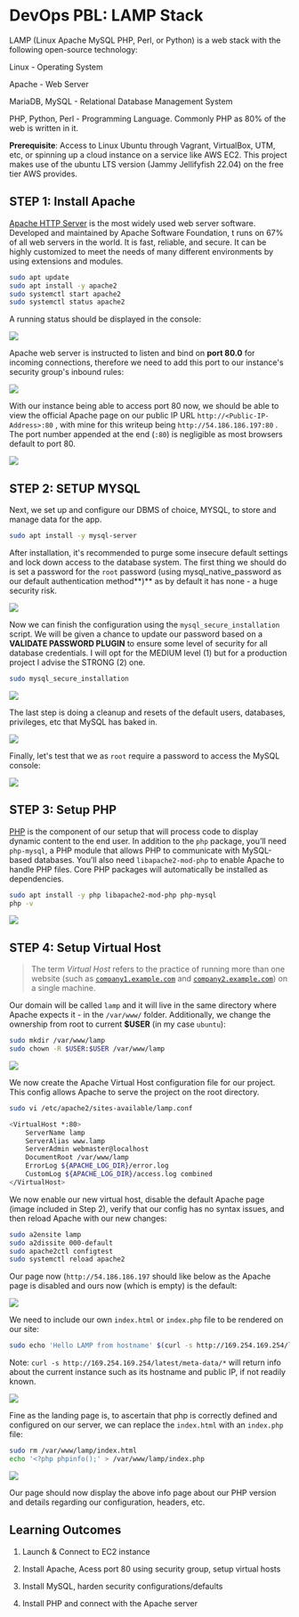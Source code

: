 # DevOps PBL: LAMP Stack

LAMP (Linux Apache MySQL PHP, Perl, or Python) is a web stack with the following open-source technology:

Linux - Operating System

Apache - Web Server

MariaDB, MySQL - Relational Database Management System

PHP, Python, Perl - Programming Language. Commonly PHP as 80% of the web is written in it.

**Prerequisite**: Access to Linux Ubuntu through Vagrant, VirtualBox, UTM, etc, or spinning up a cloud instance on a service like AWS EC2. This project makes use of the ubuntu LTS version (Jammy Jellifyfish 22.04) on the free tier AWS provides.

## STEP 1: Install Apache

[Apache HTTP Server](https://httpd.apache.org/) is the most widely used web server software. Developed and maintained by Apache Software Foundation, t runs on 67% of all web servers in the world. It is fast, reliable, and secure. It can be highly customized to meet the needs of many different environments by using extensions and modules.

```bash
sudo apt update
sudo apt install -y apache2
sudo systemctl start apache2
sudo systemctl status apache2
```

A running status should be displayed in the console:

![](https://cdn.hashnode.com/res/hashnode/image/upload/v1674753293655/67bc21d6-843e-4ac7-8973-31e9334619fd.png)

Apache web server is instructed to listen and bind on **port 80.0** for incoming connections, therefore we need to add this port to our instance's security group's inbound rules:

![](https://cdn.hashnode.com/res/hashnode/image/upload/v1674753623011/b8126038-a694-43f6-961b-7c07976ec4f3.png)

With our instance being able to access port 80 now, we should be able to view the official Apache page on our public IP URL `http://<Public-IP-Address>:80` , with mine for this writeup being `http://54.186.186.197:80` . The port number appended at the end (`:80`) is negligible as most browsers default to port 80.

![](https://cdn.hashnode.com/res/hashnode/image/upload/v1674759750643/5d76cd77-d092-4074-b00e-5210daf28ae8.png)

## STEP 2: SETUP MYSQL

Next, we set up and configure our DBMS of choice, MYSQL, to store and manage data for the app.

```bash
sudo apt install -y mysql-server
```

After installation, it's recommended to purge some insecure default settings and lock down access to the database system. The first thing we should do is set a password for the `root` password (using mysql\_native\_password as our default authentication method\*\*)\*\* as by default it has none - a huge security risk.

![](https://cdn.hashnode.com/res/hashnode/image/upload/v1674755586529/f51fde4b-ef65-4b71-9ff7-fa8258e0e409.png)

Now we can finish the configuration using the `mysql_secure_installation` script. We will be given a chance to update our password based on a **VALIDATE PASSWORD PLUGIN** to ensure some level of security for all database credentials. I will opt for the MEDIUM level (1) but for a production project I advise the STRONG (2) one.

```bash
sudo mysql_secure_installation
```

![](https://cdn.hashnode.com/res/hashnode/image/upload/v1674756428724/9b04a8c2-5662-47c0-845a-3ad0efaa1947.png)

The last step is doing a cleanup and resets of the default users, databases, privileges, etc that MySQL has baked in.

![](https://cdn.hashnode.com/res/hashnode/image/upload/v1674756041036/9a51f985-5533-4d90-b21f-94eb73fc9edc.png)

Finally, let's test that we as `root` require a password to access the MySQL console:

![](https://cdn.hashnode.com/res/hashnode/image/upload/v1674756835383/529f3b60-f4f0-4ac1-b3ab-93968499fefc.png)

## STEP 3: Setup PHP

[PHP](https://www.php.net/) is the component of our setup that will process code to display dynamic content to the end user. In addition to the `php` package, you’ll need `php-mysql`, a PHP module that allows PHP to communicate with MySQL-based databases. You’ll also need `libapache2-mod-php` to enable Apache to handle PHP files. Core PHP packages will automatically be installed as dependencies.

```bash
sudo apt install -y php libapache2-mod-php php-mysql
php -v
```

![](https://cdn.hashnode.com/res/hashnode/image/upload/v1674757219961/6069ba1f-c720-455d-ad7d-a54db441fb14.png)

## STEP 4: Setup Virtual Host

> The term <cite>Virtual Host</cite> refers to the practice of running more than one website (such as [`company1.example.com`](http://company1.example.com) and [`company2.example.com`](http://company2.example.com)) on a single machine.

Our domain will be called `lamp` and it will live in the same directory where Apache expects it - in the `/var/www/` folder. Additionally, we change the ownership from root to current **$USER** (in my case `ubuntu`):

```bash
sudo mkdir /var/www/lamp
sudo chown -R $USER:$USER /var/www/lamp
```

![](https://cdn.hashnode.com/res/hashnode/image/upload/v1674758249952/e603b3f7-2968-49f8-9d60-1709b2ac05af.png)

We now create the Apache Virtual Host configuration file for our project. This config allows Apache to serve the project on the root directory.

```bash
sudo vi /etc/apache2/sites-available/lamp.conf
```

```bash
<VirtualHost *:80>
    ServerName lamp
    ServerAlias www.lamp 
    ServerAdmin webmaster@localhost
    DocumentRoot /var/www/lamp
    ErrorLog ${APACHE_LOG_DIR}/error.log
    CustomLog ${APACHE_LOG_DIR}/access.log combined
</VirtualHost>
```

We now enable our new virtual host, disable the default Apache page (image included in Step 2), verify that our config has no syntax issues, and then reload Apache with our new changes:

```bash
sudo a2ensite lamp
sudo a2dissite 000-default
sudo apache2ctl configtest
sudo systemctl reload apache2
```

Our page now (`http://54.186.186.197` should like below as the Apache page is disabled and ours now (which is empty) is the default:

![](https://cdn.hashnode.com/res/hashnode/image/upload/v1674760038293/0c5cbe56-4522-46ff-80e6-ea597e8d74d9.png)

We need to include our own `index.html` or `index.php` file to be rendered on our site:

```bash
sudo echo 'Hello LAMP from hostname' $(curl -s http://169.254.169.254/latest/meta-data/public-hostname) 'with public IP' $(curl -s http://169.254.169.254/latest/meta-data/public-ipv4) > /var/www/lamp/index.html
```

Note: `curl -s http://169.254.169.254/latest/meta-data/*` will return info about the current instance such as its hostname and public IP, if not readily known.

![](https://cdn.hashnode.com/res/hashnode/image/upload/v1674760746247/e0022da9-0041-49f2-a8cd-cfe2e7c1a6ce.png)

Fine as the landing page is, to ascertain that php is correctly defined and configured on our server, we can replace the `index.html` with an `index.php` file:

```bash
sudo rm /var/www/lamp/index.html
echo '<?php phpinfo();' > /var/www/lamp/index.php
```

![](https://cdn.hashnode.com/res/hashnode/image/upload/v1674763832682/d1174626-78a7-4dca-90ff-235c2ac9e219.png)

Our page should now display the above info page about our PHP version and details regarding our configuration, headers, etc.

## Learning Outcomes

1. Launch & Connect to EC2 instance
    
2. Install Apache, Acess port 80 using security group, setup virtual hosts
    
3. Install MySQL, harden security configurations/defaults
    
4. Install PHP and connect with the Apache server